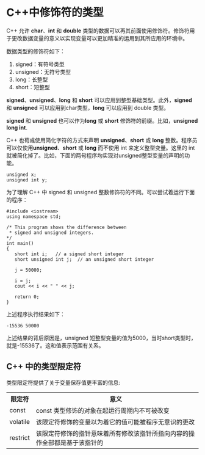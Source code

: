 # C++中修饰符的类型 #

C++ 允许 **char**、**int** 和 **double** 类型的数据可以再其前面使用修饰符。修饰符用于更改数据变量的意义以实现变量可以更加精准的运用到其所应用的环境中。  

数据类型的修饰符如下：

1. signed：有符号类型
1. unsigned：无符号类型
1. long：长整型
1. short：短整型

**signed**、**unsigned**、**long** 和 **short** 可以应用到整型基础类型。此外，**signed** 和 **unsigned** 可以应用到char类型，**long** 可以应用到 double 类型。  

**signed** 和 **unsigned** 也可以作为**long** 或 **short** 修饰符的前缀。比如，**unsigned long int**.   

C++ 也荀彧使用简化字符的方式来声明 **unsigned**、**short** 或 **long** 整数。程序员可以仅使用**unsigned**、**short** 或 **long** 而不使用 int 来定义整型变量。这里的 int 就被简化掉了。比如，下面的两句程序均实现对unsigned整型变量的声明的功能。

    unsigned x;
    unsigned int y;

为了理解 C++ 中 signed 和 unsigned 整数修饰符的不同。可以尝试着运行下面的程序：

    #include <iostream>
    using namespace std;
     
    /* This program shows the difference between
     * signed and unsigned integers.
    */
    int main()
    {
       short int i;   // a signed short integer
       short unsigned int j;  // an unsigned short integer
    
       j = 50000;
    
       i = j;
       cout << i << " " << j;
    
       return 0;
    }

上述程序执行结果如下：

    -15536 50000

上述结果的背后原因是，unsigned 短整型变量的值为5000，当时short类型时，就是-15536了。这和值表示范围有关系。

## C++ 中的类型限定符 ##

类型限定符提供了关于变量保存值更丰富的信息:

<table>
<tbody>
<tr>
<th>限定符</th>
<th>意义</th>

</tr>
<tr>
<td>const</td> <td>const 类型修饰的对象在起运行周期内不可被改变</td> 
</tr>

</tr>
<tr>
<td>volatile</td> <td>该限定符修饰的变量以为着它的值可能被程序无意识的更改</td> 
</tr>

</tr>
<tr>
<td>restrict</td> <td>该限定符修饰的指针意味着所有修改该指针所指向内容的操作全部都是基于该指针的</td> 
</tr>




</tbody>
</table> 
